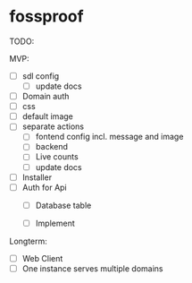 # fossproof

TODO:

MVP:

- [ ] sdl config
  - [ ] update docs
- [ ] Domain auth
- [ ] css
- [ ] default image
- [ ] separate actions
  - [ ] fontend config incl. message and image
  - [ ] backend
  - [ ] Live counts
  - [ ] update docs
- [ ] Installer
- [ ] Auth for Api
    - [ ] Database table
    - [ ] Implement


Longterm:

- [ ] Web Client
- [ ] One instance serves multiple domains
